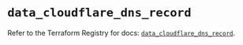 # `data_cloudflare_dns_record`

Refer to the Terraform Registry for docs: [`data_cloudflare_dns_record`](https://registry.terraform.io/providers/cloudflare/cloudflare/5.0.0/docs/data-sources/dns_record).
